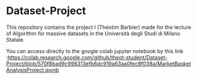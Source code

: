 # Dataset-Project
This repository contains the project I (Théotim Barbier) made for the lecture of  Algorithm for massive datasets in the Università degli Studi di Milano Statale. 

You can access directly to the google colab jupyter notebook by this link :https://colab.research.google.com/github/theot-student/Dataset-Project/blob/570f8bad9c998313efb6dc919a63aa0fec8f038a/MarketBasketAnalysisProject.ipynb
